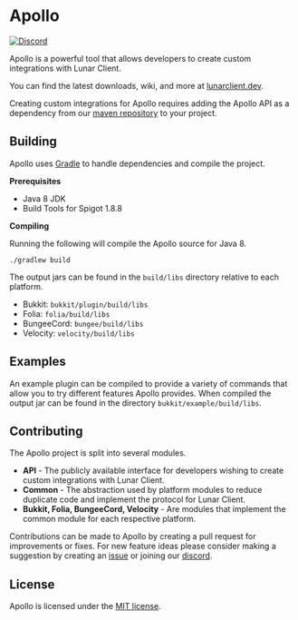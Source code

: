 # Apollo
[![Discord](https://img.shields.io/discord/1080556677004271666?logo=discord&label=discord)](https://lunarclient.dev/discord)

Apollo is a powerful tool that allows developers to create custom integrations with Lunar Client.

You can find the latest downloads, wiki, and more at [lunarclient.dev](https://lunarclient.dev/apollo/introduction).

Creating custom integrations for Apollo requires adding the Apollo API as a dependency from our [maven repository](https://lunarclient.dev/maven-repository) 
to your project.

## Building

Apollo uses [Gradle](https://gradle.org/) to handle dependencies and compile the project.

**Prerequisites**

- Java 8 JDK
- Build Tools for Spigot 1.8.8

**Compiling**

Running the following will compile the Apollo source for Java 8.

```shell
./gradlew build
```
The output jars can be found in the `build/libs` directory relative to each platform.

- Bukkit: `bukkit/plugin/build/libs`
- Folia: `folia/build/libs`
- BungeeCord: `bungee/build/libs`
- Velocity: `velocity/build/libs`

## Examples

An example plugin can be compiled to provide a variety of commands that allow you to try different features Apollo provides.
When compiled the output jar can be found in the directory `bukkit/example/build/libs`.

## Contributing

The Apollo project is split into several modules.

- **API** - The publicly available interface for developers wishing to create custom integrations with Lunar Client.
- **Common** - The abstraction used by platform modules to reduce duplicate code and implement the protocol for Lunar Client.
- **Bukkit, Folia, BungeeCord, Velocity** - Are modules that implement the common module for each respective platform.

Contributions can be made to Apollo by creating a pull request for improvements or fixes. For new feature ideas please consider making a 
suggestion by creating an [issue](https://github.com/LunarClient/Apollo/issues) or joining our [discord](https://lunarclient.dev/discord).

## License

Apollo is licensed under the [MIT license](https://github.com/LunarClient/Apollo/blob/master/license.txt).
